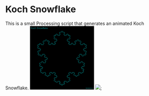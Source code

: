 # Koch Snowflake
This is a small Processing script that generates an animated Koch Snowflake.
<img src="https://github.com/ZackMFleischman/kochsnowflake/blob/master/KochSnowflake.png" width="200" height="200" />
![](https://github.com/ZackMFleischman/kochsnowflake/blob/master/KockSnowflakeAnimation.gif);
